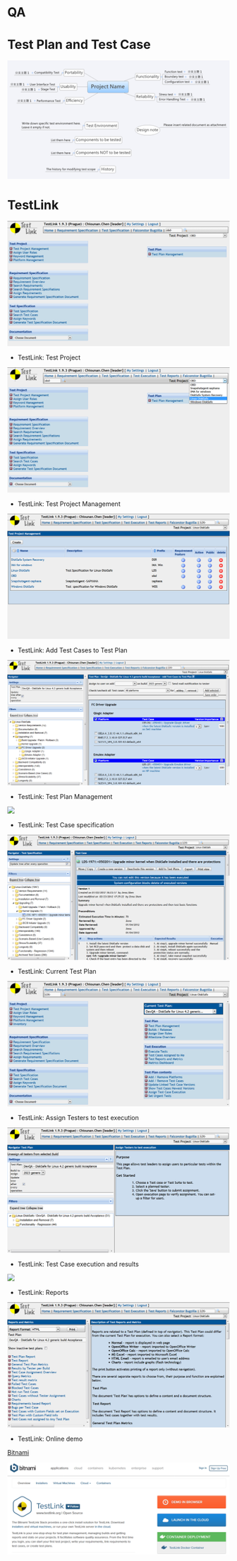 # QA 

# Test Plan and Test Case
![](fig/test-plan-template.png)

# TestLink

![](fig/testlink-home.png)

- TestLink: Test Project

![](fig/testlink-test-project.png)

- TestLink: Test Project Management

![](fig/testlink-test-project-management.png)

- TestLink: Add Test Cases to Test Plan

![](fig/testlink-test-plan.png)

- TestLink: Test Plan Management

![](fig/testlink-plan-management.png)

- TestLink: Test Case specification

![](fig/testlink-test-cases.png)

- TestLink: Current Test Plan

![](fig/testlink-current-test-plan.png)

- TestLink: Assign Testers to test execution

![](fig/testlink-assign-test.png)

- TestLink: Test Case execution and results

![](fig/testlink-case-execution.png)

- TestLink: Reports

![](fig/testlink-report.png)

- TestLink: Online demo

[Bitnami](https://bitnami.com/stack/testlink)

![](fig/bitnami.png)
